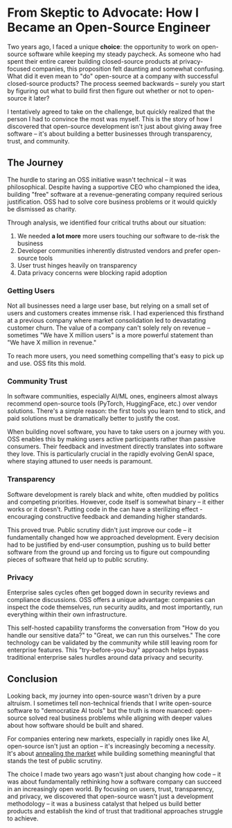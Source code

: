 # From Skeptic to Advocate: How I Became an Open-Source Engineer

Two years ago, I faced a unique **choice**: the opportunity to work on open-source software while keeping my steady paycheck. As someone who had spent their entire career building closed-source products at privacy-focused companies, this proposition felt daunting and somewhat confusing. What did it even mean to "do" open-source at a company with successful closed-source products? The process seemed backwards – surely you start by figuring out what to build first then figure out whether or not to open-source it later?

I tentatively agreed to take on the challenge, but quickly realized that the person I had to convince the most was myself. This is the story of how I discovered that open-source development isn't just about giving away free software – it's about building a better businesses through transparency, trust, and community.

## The Journey

The hurdle to staring an OSS initiative wasn't technical – it was philosophical. Despite having a supportive CEO who championed the idea, building "free" software at a revenue-generating company required serious justification. OSS had to solve core business problems or it would quickly be dismissed as charity.

Through analysis, we identified four critical truths about our situation:

1. We needed **a lot more** more users touching our software to de-risk the business
2. Developer communities inherently distrusted vendors and prefer open-source tools
3. User trust hinges heavily on transparency
4. Data privacy concerns were blocking rapid adoption

### Getting Users

Not all businesses need a large user base, but relying on a small set of users and customers creates immense risk. I had experienced this firsthand at a previous company where market consolidation led to devastating customer churn. The value of a company can't solely rely on revenue – sometimes "We have X million users" is a more powerful statement than "We have X million in revenue."

To reach more users, you need something compelling that's easy to pick up and use. OSS fits this mold.

### Community Trust

In software communities, especially AI/ML ones, engineers almost always recommend open-source tools (PyTorch, HuggingFace, etc.) over vendor solutions. There's a simple reason: the first tools you learn tend to stick, and paid solutions must be dramatically better to justify the cost.

When building novel software, you have to take users on a journey with you. OSS enables this by making users active participants rather than passive consumers. Their feedback and investment directly translates into software they love. This is particularly crucial in the rapidly evolving GenAI space, where staying attuned to user needs is paramount.

### Transparency

Software development is rarely black and white, often muddied by politics and competing priorities. However, code itself is somewhat binary – it either works or it doesn't. Putting code in the can have a sterilizing effect - encouraging constructive feedback and demanding higher standards.

This proved true. Public scrutiny didn't just improve our code – it fundamentally changed how we approached development. Every decision had to be justified by end-user consumption, pushing us to build better software from the ground up and forcing us to figure out compounding pieces of software that held up to public scrutiny.

### Privacy

Enterprise sales cycles often get bogged down in security reviews and compliance discussions. OSS offers a unique advantage: companies can inspect the code themselves, run security audits, and most importantly, run everything within their own infrastructure.

This self-hosted capability transforms the conversation from "How do you handle our sensitive data?" to "Great, we can run this ourselves." The core technology can be validated by the community while still leaving room for enterprise features. This "try-before-you-buy" approach helps bypass traditional enterprise sales hurdles around data privacy and security.

## Conclusion

Looking back, my journey into open-source wasn't driven by a pure altruism. I sometimes tell non-technical friends that I write open-source software to "democratize AI tools" but the truth is more nuanced: open-source solved real business problems while aligning with deeper values about how software should be built and shared.

For companies entering new markets, especially in rapidly ones like AI, open-source isn't just an option – it's increasingly becoming a necessity. It's about [annealing the market](https://a16z.com/market-annealing-getting-to-10m-arr-in-very-early-markets/) while building something meaningful that stands the test of public scrutiny.

The choice I made two years ago wasn't just about changing how code – it was about fundamentally rethinking how a software company can succeed in an increasingly open world. By focusing on users, trust, transparency, and privacy, we discovered that open-source wasn't just a development methodology – it was a business catalyst that helped us build better products and establish the kind of trust that traditional approaches struggle to achieve.

